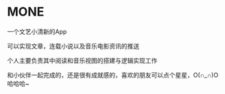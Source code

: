 # MONE
一个文艺小清新的App

可以实现文章，连载小说以及音乐电影资讯的推送

个人主要负责其中阅读和音乐视图的搭建与逻辑实现工作

和小伙伴一起完成的，还是很有成就感的，喜欢的朋友可以点个星星，O(∩_∩)O哈哈哈~
